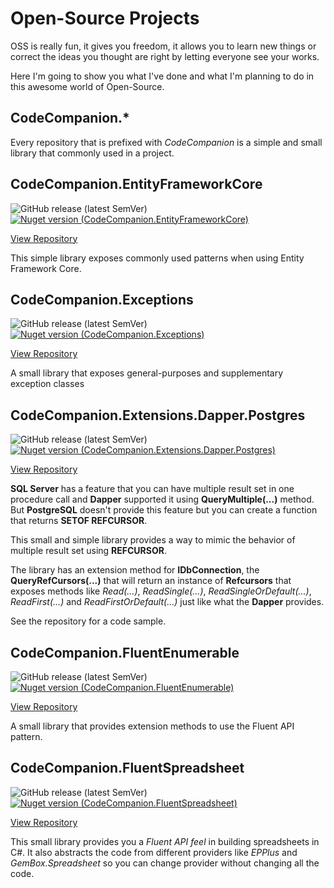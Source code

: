 # Open-Source Projects
OSS is really fun, it gives you freedom, it allows you to learn new things or correct the ideas you thought are right by letting everyone see your works.

Here I'm going to show you what I've done and what I'm planning to do in this awesome world of Open-Source.

## CodeCompanion.*
Every repository that is prefixed with *CodeCompanion* is a simple and small library that commonly used in a project.



## CodeCompanion.EntityFrameworkCore
![GitHub release (latest SemVer)](https://img.shields.io/github/v/release/kblyr/CodeCompanion.EntityFrameworkCore?color=white&logo=github)
[![Nuget version (CodeCompanion.EntityFrameworkCore)](https://img.shields.io/nuget/v/CodeCompanion.EntityFrameworkCore?logo=nuget)](https://www.nuget.org/packages/CodeCompanion.EntityFrameworkCore)

[View Repository](https://github.com/kblyr/CodeCompanion.EntityFrameworkCore)

This simple library exposes commonly used patterns when using Entity Framework Core.



## CodeCompanion.Exceptions
![GitHub release (latest SemVer)](https://img.shields.io/github/v/release/kblyr/CodeCompanion.Exceptions?color=white&logo=github)
[![Nuget version (CodeCompanion.Exceptions)](https://img.shields.io/nuget/v/CodeCompanion.Exceptions?logo=nuget)](https://www.nuget.org/packages/CodeCompanion.Exceptions)

[View Repository](https://github.com/kblyr/CodeCompanion.Exceptions)

A small library that exposes general-purposes and supplementary exception classes



## CodeCompanion.Extensions.Dapper.Postgres
![GitHub release (latest SemVer)](https://img.shields.io/github/v/release/kblyr/CodeCompanion.Extensions.Dapper.Postgres?color=white&logo=github)
[![Nuget version (CodeCompanion.Extensions.Dapper.Postgres)](https://img.shields.io/nuget/v/CodeCompanion.Extensions.Dapper.Postgres?logo=nuget)](https://www.nuget.org/packages/CodeCompanion.Extensions.Dapper.Postgres)

[View Repository](https://github.com/kblyr/CodeCompanion.Extensions.Dapper.Postgres)

**SQL Server** has a feature that you can have multiple result set in one procedure call and **Dapper** supported it using **QueryMultiple(...)** method. But **PostgreSQL** doesn't provide this feature but you can create a function that returns **SETOF REFCURSOR**. 

This small and simple library provides a way to mimic the behavior of multiple result set using **REFCURSOR**.

The library has an extension method for **IDbConnection**, the **QueryRefCursors(...)** that will return an instance of **Refcursors** that exposes methods like *Read(...)*, *ReadSingle(...)*, *ReadSingleOrDefault(...)*, *ReadFirst(...)* and *ReadFirstOrDefault(...)* just like what the **Dapper** provides.

See the repository for a code sample.



## CodeCompanion.FluentEnumerable
![GitHub release (latest SemVer)](https://img.shields.io/github/v/release/kblyr/CodeCompanion.FluentEnumerable?color=white&logo=github)
[![Nuget version (CodeCompanion.FluentEnumerable)](https://img.shields.io/nuget/v/CodeCompanion.FluentEnumerable?logo=nuget)](https://www.nuget.org/packages/CodeCompanion.FluentEnumerable)

[View Repository](https://github.com/kblyr/CodeCompanion.FluentEnumerable)

A small library that provides extension methods to use the Fluent API pattern.



## CodeCompanion.FluentSpreadsheet
![GitHub release (latest SemVer)](https://img.shields.io/github/v/release/kblyr/CodeCompanion.FluentSpreadsheet?color=white&logo=github)
[![Nuget version (CodeCompanion.FluentSpreadsheet)](https://img.shields.io/nuget/v/CodeCompanion.FluentSpreadsheet?logo=nuget)](https://www.nuget.org/packages/CodeCompanion.FluentSpreadsheet)

[View Repository](https://github.com/kblyr/CodeCompanion.FluentSpreadsheet)

This small library provides you a *Fluent API feel* in building spreadsheets in C#. It also abstracts the code from different providers like *EPPlus* and *GemBox.Spreadsheet* so you can change provider without changing all the code.
